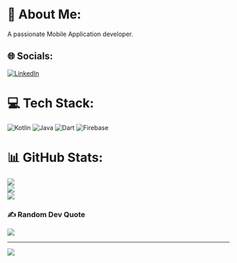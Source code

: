 # 💫 About Me:
A passionate Mobile Application developer.


## 🌐 Socials:
[![LinkedIn](https://img.shields.io/badge/LinkedIn-%230077B5.svg?logo=linkedin&logoColor=white)](https://linkedin.com/in/alidumaan) 

# 💻 Tech Stack:
![Kotlin](https://img.shields.io/badge/kotlin-%237F52FF.svg?style=for-the-badge&logo=kotlin&logoColor=white) ![Java](https://img.shields.io/badge/java-%23ED8B00.svg?style=for-the-badge&logo=openjdk&logoColor=white) ![Dart](https://img.shields.io/badge/dart-%230175C2.svg?style=for-the-badge&logo=dart&logoColor=white) ![Firebase](https://img.shields.io/badge/firebase-%23039BE5.svg?style=for-the-badge&logo=firebase)
# 📊 GitHub Stats:
![](https://github-readme-stats.vercel.app/api?username=alidumanyp&theme=dark&hide_border=false&include_all_commits=false&count_private=false)<br/>
![](https://github-readme-streak-stats.herokuapp.com/?user=alidumanyp&theme=dark&hide_border=false)<br/>
![](https://github-readme-stats.vercel.app/api/top-langs/?username=alidumanyp&theme=dark&hide_border=false&include_all_commits=false&count_private=false&layout=compact)

### ✍️ Random Dev Quote
![](https://quotes-github-readme.vercel.app/api?type=horizontal&theme=radical)

---
[![](https://visitcount.itsvg.in/api?id=alidumanyp&icon=0&color=0)](https://visitcount.itsvg.in)

<!-- Proudly created with GPRM ( https://gprm.itsvg.in ) -->
